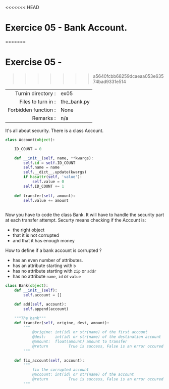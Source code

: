<<<<<<< HEAD
# Exercice 05 - Bank Account.
=======
# Exercise 05 - 
>>>>>>> a5640fcbb68259dcaeaa053e63574bad9331e514

|                         |                     |
| -----------------------:| ------------------- |
|   Turnin directory :    |  ex05               |
|   Files to turn in :    |  the_bank.py        |
|   Forbidden function :  |  None               |
|   Remarks :             |  n/a                |

It's all about security.
There is a class Account.

```py
class Account(object):

    ID_COUNT = 0

    def __init__(self, name, **kwargs):
        self.id = self.ID_COUNT
        self.name = name
        self.__dict__.update(kwargs)
        if hasattr(self, 'value'):
            self.value = 0
        self.ID_COUNT += 1
    
    def transfer(self, amount):
        self.value += amount
    
```

Now you have to code the class Bank.
It will have to handle the security part at each transfer attempt.
Securty means checking if the Account is:
- the right object
- that it is not corrupted
- and that it has enough money

How to define if a bank account is corrupted ?
- has an even number of attributes.
- has an attribute starting with `b`
- has no attribute starting with `zip` or `addr`
- has no attribute `name`, `id` or `value`

```py
class Bank(object):
    def __init__(self):
        self.account = []

    def add(self, account):
        self.append(account)

    """The bank"""
    def transfer(self, origine, dest, amount):
        """
            @origine: int(id) or str(name) of the first account
            @dest:    int(id) or str(name) of the destination account
            @amount:  float(amount) amount to transfer
            @return         True is success, False is an error occured
        """
    
    def fix_account(self, account):
        """
            fix the corrupted account
            @account: int(id) or str(name) of the account
            @return         True is success, False is an error occured
        """
```
